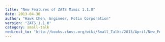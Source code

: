 ```yaml
---
title: "New Features of ZATS Mimic 1.1.0"
date: 2013-04-30
author: "Hawk Chen, Engineer, Potix Corporation"
version: "ZATS 1.1.0"
category: small-talk
redirect_to: "http://books.zkoss.org/wiki/Small_Talks/2013/April/New_Features_of_ZATS_Mimic_1.1.0"
---
```

